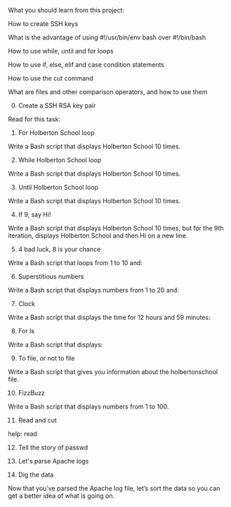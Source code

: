 What you should learn from this project:



How to create SSH keys

What is the advantage of using #!/usr/bin/env bash over #!/bin/bash

How to use while, until and for loops

How to use if, else, elif and case condition statements

How to use the cut command

What are files and other comparison operators, and how to use them

0. Create a SSH RSA key pair

Read for this task:

1. For Holberton School loop

Write a Bash script that displays Holberton School 10 times.

2. While Holberton School loop

Write a Bash script that displays Holberton School 10 times.

3. Until Holberton School loop

Write a Bash script that displays Holberton School 10 times.

4. If 9, say Hi!

Write a Bash script that displays Holberton School 10 times, but for the 9th iteration, displays Holberton School and then Hi on a new line.

5. 4 bad luck, 8 is your chance

Write a Bash script that loops from 1 to 10 and:

6. Superstitious numbers

Write a Bash script that displays numbers from 1 to 20 and:

7. Clock

Write a Bash script that displays the time for 12 hours and 59 minutes:

8. For ls

Write a Bash script that displays:

9. To file, or not to file

Write a Bash script that gives you information about the holbertonschool file.

10. FizzBuzz

Write a Bash script that displays numbers from 1 to 100.

11. Read and cut

help: read

12. Tell the story of passwd

13. Let's parse Apache logs

14. Dig the data

Now that you’ve parsed the Apache log file, let’s sort the data so you can get a better idea of what is going on.

